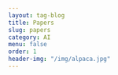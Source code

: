 ```yaml
---
layout: tag-blog
title: Papers
slug: papers
category: AI
menu: false
order: 1
header-img: "/img/alpaca.jpg"
---
```

